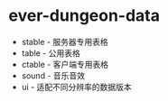 ever-dungeon-data
=================
 * stable - 服务器专用表格
 * table - 公用表格
 * ctable - 客户端专用表格
 * sound - 音乐音效
 * ui - 适配不同分辨率的数据版本
